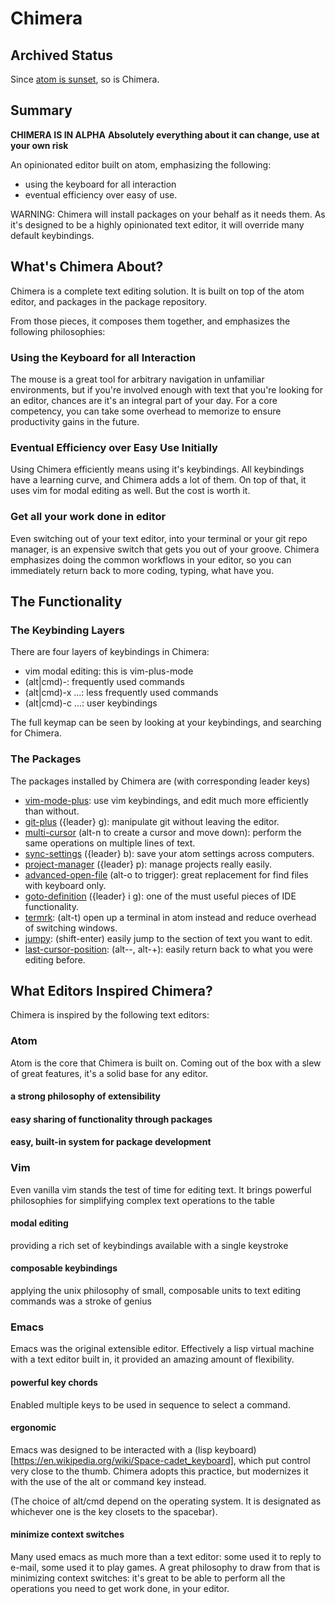 # Chimera

## Archived Status

Since [atom is sunset](https://github.blog/2022-06-08-sunsetting-atom/), so is Chimera.

## Summary

**CHIMERA IS IN ALPHA**
**Absolutely everything about it can change, use at your own risk**

An opinionated editor built on atom, emphasizing the following:

- using the keyboard for all interaction
- eventual efficiency over easy of use.

WARNING: Chimera will install packages on your behalf as it needs them. As it's designed to be a highly opinionated text editor, it will override many default keybindings.

## What's Chimera About?

Chimera is a complete text editing solution. It is built on top of the atom editor, and packages in the package repository.

From those pieces, it composes them together, and emphasizes the following philosophies:

### Using the Keyboard for all Interaction

The mouse is a great tool for arbitrary navigation in unfamiliar environments, but if you're involved enough with text that you're looking for an editor, chances are it's an integral part of your day. For a core competency, you can take some overhead to memorize to ensure productivity gains in the future.

### Eventual Efficiency over Easy Use Initially

Using Chimera efficiently means using it's keybindings. All keybindings have a learning curve, and Chimera adds a lot of them. On top of that, it uses vim for modal editing as well. But the cost is worth it.

### Get all your work done in editor

Even switching out of your text editor, into your terminal or your git repo manager, is an expensive switch that gets you out of your groove. Chimera emphasizes doing the common workflows in your editor, so you can immediately return back to more coding, typing, what have you.

## The Functionality

### The Keybinding Layers

There are four layers of keybindings in Chimera:

* vim modal editing: this is vim-plus-mode
* (alt|cmd)-<char>: frequently used commands
* (alt|cmd)-x <char>...: less frequently used commands
* (alt|cmd)-c <char>...: user keybindings

The full keymap can be seen by looking at your keybindings, and searching for Chimera.

### The Packages

The packages installed by Chimera are (with corresponding leader keys)

* [vim-mode-plus](https://atom.io/packages/vim-mode-plus): use vim keybindings, and edit much more efficiently than without.
* [git-plus](https://atom.io/packages/git-plus) ({leader} g): manipulate git without leaving the editor.
* [multi-cursor](https://atom.io/packages/multi-cursor) (alt-n to create a cursor and move down): perform the same operations on multiple lines of text.
* [sync-settings](https://atom.io/packages/sync-settings) ({leader} b): save your atom settings across computers.
* [project-manager](https://atom.io/packages/project-manager) ({leader} p): manage projects really easily.
* [advanced-open-file](https://atom.io/packages/advanced-open-file) (alt-o to trigger): great replacement for find files with keyboard only.
* [goto-definition](https://atom.io/packages/goto-definition) ({leader} i g): one of the must useful pieces of IDE functionality.
* [termrk](https://atom.io/packages/termrk): (alt-t) open up a terminal in atom instead and reduce overhead of switching windows.
* [jumpy](https://atom.io/packages/jumpy): (shift-enter) easily jump to the section of text you want to edit.
* [last-cursor-position](https://atom.io/packages/last-cursor-position): (alt--, alt-+): easily return back to what you were editing before.

## What Editors Inspired Chimera?

Chimera is inspired by the following text editors:

### Atom

Atom is the core that Chimera is built on. Coming out of the box with a slew of great features, it's a solid base for any editor.

####  a strong philosophy of extensibility
#### easy sharing of functionality through packages
#### easy, built-in system for package development

### Vim

Even vanilla vim stands the test of time for editing text. It brings powerful philosophies for simplifying complex text operations to the table

#### modal editing

 providing a rich set of keybindings available with a single keystroke

#### composable keybindings

applying the unix philosophy of small, composable units to text editing commands was a stroke of genius

### Emacs

Emacs was the original extensible editor. Effectively a lisp virtual machine with a text editor built in, it provided an amazing amount of flexibility.

#### powerful key chords
Enabled multiple keys to be used in sequence to select a command.

#### ergonomic

Emacs was designed to be interacted with a (lisp keyboard)[https://en.wikipedia.org/wiki/Space-cadet_keyboard], which put control very close to the thumb. Chimera adopts this practice, but modernizes it with the use of the alt or command key instead.

(The choice of alt/cmd depend on the operating system. It is designated as whichever one is the key closets to the spacebar).

#### minimize context switches

Many used emacs as much more than a text editor: some used it to reply to e-mail, some used it to play games. A great philosophy to draw from that is minimizing context switches: it's great to be able to perform all the operations you need to get work done, in your editor.
